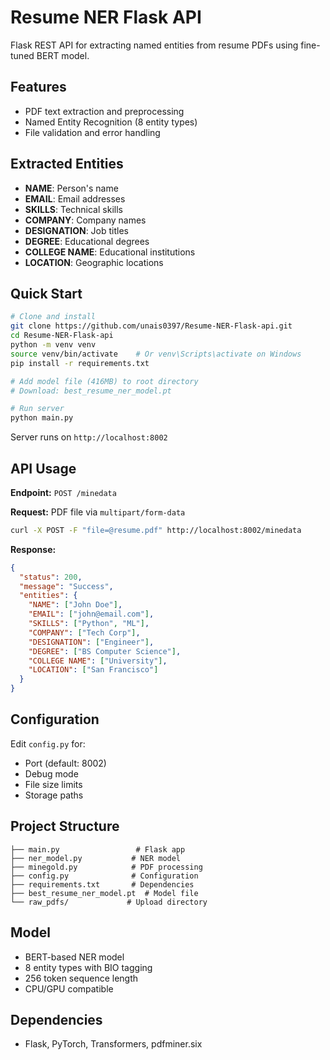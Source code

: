 # Resume NER Flask API

Flask REST API for extracting named entities from resume PDFs using fine-tuned BERT model.

## Features

- PDF text extraction and preprocessing
- Named Entity Recognition (8 entity types)
- File validation and error handling

## Extracted Entities

- **NAME**: Person's name
- **EMAIL**: Email addresses  
- **SKILLS**: Technical skills
- **COMPANY**: Company names
- **DESIGNATION**: Job titles
- **DEGREE**: Educational degrees
- **COLLEGE NAME**: Educational institutions
- **LOCATION**: Geographic locations

## Quick Start

```bash
# Clone and install
git clone https://github.com/unais0397/Resume-NER-Flask-api.git
cd Resume-NER-Flask-api
python -m venv venv
source venv/bin/activate    # Or venv\Scripts\activate on Windows
pip install -r requirements.txt

# Add model file (416MB) to root directory
# Download: best_resume_ner_model.pt

# Run server
python main.py
```

Server runs on `http://localhost:8002`

## API Usage

**Endpoint:** `POST /minedata`

**Request:** PDF file via `multipart/form-data`

```bash
curl -X POST -F "file=@resume.pdf" http://localhost:8002/minedata
```

**Response:**
```json
{
  "status": 200,
  "message": "Success", 
  "entities": {
    "NAME": ["John Doe"],
    "EMAIL": ["john@email.com"],
    "SKILLS": ["Python", "ML"],
    "COMPANY": ["Tech Corp"],
    "DESIGNATION": ["Engineer"],
    "DEGREE": ["BS Computer Science"],
    "COLLEGE NAME": ["University"],
    "LOCATION": ["San Francisco"]
  }
}
```

## Configuration

Edit `config.py` for:
- Port (default: 8002)
- Debug mode
- File size limits
- Storage paths

## Project Structure

```
├── main.py                 # Flask app
├── ner_model.py           # NER model
├── minegold.py            # PDF processing
├── config.py              # Configuration
├── requirements.txt       # Dependencies
├── best_resume_ner_model.pt  # Model file
└── raw_pdfs/             # Upload directory
```

## Model

- BERT-based NER model
- 8 entity types with BIO tagging
- 256 token sequence length
- CPU/GPU compatible

## Dependencies

- Flask, PyTorch, Transformers, pdfminer.six


